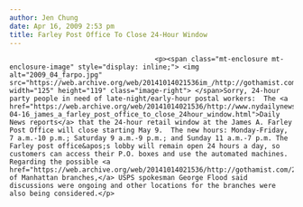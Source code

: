 ```yaml
---
author: Jen Chung
date: Apr 16, 2009 2:53 pm
title: Farley Post Office To Close 24-Hour Window
---
```


	
										<p><span class="mt-enclosure mt-enclosure-image" style="display: inline;"> <img alt="2009_04_farpo.jpg" src="https://web.archive.org/web/20141014021536im_/http://gothamist.com/attachments/jen/2009_04_farpo.jpg" width="125" height="119" class="image-right"> </span>Sorry, 24-hour party people in need of late-night/early-hour postal workers:  The <a href="https://web.archive.org/web/20141014021536/http://www.nydailynews.com/ny_local/2009/04/16/2009-04-16_james_a_farley_post_office_to_close_24hour_window.html">Daily News reports</a> that the 24-hour retail window at the James A. Farley Post Office will close starting May 9.  The new hours: Monday-Friday, 7 a.m.-10 p.m.; Saturday 9 a.m.-9 p.m.; and Sunday 11 a.m.-7 p.m. The Farley post office&apos;s lobby will remain open 24 hours a day, so customers can access their P.O. boxes and use the automated machines.  Regarding the possible <a href="https://web.archive.org/web/20141014021536/http://gothamist.com/2009/04/15/residents_businesses_rally_for_prin.php">closings of Manhattan branches,</a> USPS spokesman George Flood said discussions were ongoing and other locations for the branches were also being considered.</p>					
										
									
				